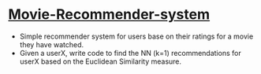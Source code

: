 # [Movie-Recommender-system](https://github.com/Andy-Philes/Movie-Recommender-system)
* Simple recommender system for users base on their ratings for a movie they have watched.
* Given a userX, write code to find the NN (k=1) recommendations for userX based on the Euclidean Similarity measure. 

